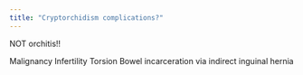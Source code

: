 ```yaml
---
title: "Cryptorchidism complications?"
---
```

NOT orchitis!!

Malignancy
Infertility
Torsion
Bowel incarceration via indirect inguinal hernia

